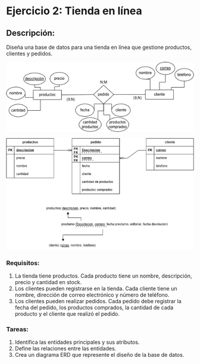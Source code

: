 # Ejercicio 2: Tienda en línea

## Descripción:

Diseña una base de datos para una tienda en línea que gestione productos,
clientes y pedidos.

![foo](TiendaOnline.drawio.png)

![foo](modelo_Relacional_tienda_online.drawio.png)

### Requisitos:

1. La tienda tiene productos. Cada producto tiene un nombre, descripción,
   precio y cantidad en stock.
2. Los clientes pueden registrarse en la tienda. Cada cliente tiene un nombre,
   dirección de correo electrónico y número de teléfono.
3. Los clientes pueden realizar pedidos. Cada pedido debe registrar la fecha
   del pedido, los productos comprados, la cantidad de cada producto y el
   cliente que realizó el pedido.

### Tareas:

1. Identifica las entidades principales y sus atributos.
2. Define las relaciones entre las entidades.
3. Crea un diagrama ERD que represente el diseño de la base de datos.
